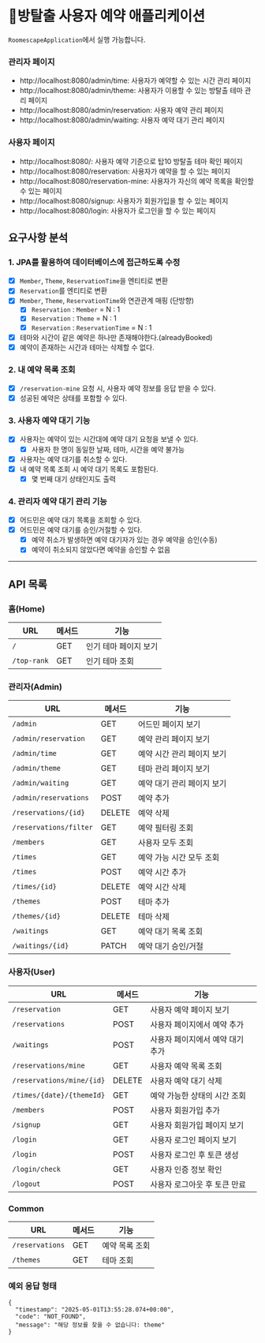 # 🚪방탈출 사용자 예약 애플리케이션

`RoomescapeApplication`에서 실행 가능합니다.

### 관리자 페이지

* http://localhost:8080/admin/time: 사용자가 예약할 수 있는 시간 관리 페이지
* http://localhost:8080/admin/theme: 사용자가 이용할 수 있는 방탈출 테마 관리 페이지
* http://localhost:8080/admin/reservation: 사용자 예약 관리 페이지
* http://localhost:8080/admin/waiting: 사용자 예약 대기 관리 페이지

### 사용자 페이지

* http://localhost:8080/: 사용자 예약 기준으로 탑10 방탈출 테마 확인 페이지
* http://localhost:8080/reservation: 사용자가 예약을 할 수 있는 페이지
* http://localhost:8080/reservation-mine: 사용자가 자신의 예약 목록을 확인할 수 있는 페이지
* http://localhost:8080/signup: 사용자가 회원가입을 할 수 있는 페이지
* http://localhost:8080/login: 사용자가 로그인을 할 수 있는 페이지

## 요구사항 분석

### 1. JPA를 활용하여 데이터베이스에 접근하도록 수정

- [x] `Member`, `Theme`, `ReservationTime`을 엔티티로 변환
- [x] `Reservation`를 엔티티로 변환
- [x] `Member`, `Theme`, `ReservationTime`와 연관관계 매핑 (단방향)
    - [x] `Reservation` : `Member` = N : 1
    - [x] `Reservation` : `Theme` = N : 1
    - [x] `Reservation` : `ReservationTime` = N : 1
- [x] 테마와 시간이 같은 예약은 하나만 존재해야한다.(alreadyBooked)
- [x] 예약이 존재하는 시간과 테마는 삭제할 수 없다.

### 2. 내 예약 목록 조회

- [x] `/reservation-mine` 요청 시, 사용자 예약 정보를 응답 받을 수 있다.
- [x] 성공된 예약은 상태를 포함할 수 있다.

### 3. 사용자 예약 대기 기능

- [x] 사용자는 예약이 있는 시간대에 예약 대기 요청을 보낼 수 있다.
    - [x] 사용자 한 명이 동일한 날짜, 테마, 시간을 예약 불가능
- [x] 사용자는 예약 대기를 취소할 수 있다.
- [x] 내 예약 목록 조회 시 예약 대기 목록도 포함된다.
    - [x] 몇 번째 대기 상태인지도 출력

### 4. 관리자 예약 대기 관리 기능

- [x] 어드민은 예약 대기 목록을 조회할 수 있다.
- [x] 어드민은 예약 대기를 승인/거절할 수 있다.
    - [x] 예약 취소가 발생하면 예약 대기자가 있는 경우 예약을 승인(수동)
    - [x] 예약이 취소되지 않았다면 예약을 승인할 수 없음

---

## API 목록

### 홈(Home)

| URL         | 메서드 | 기능           |
|-------------|-----|--------------|
| `/`         | GET | 인기 테마 페이지 보기 |
| `/top-rank` | GET | 인기 테마 조회     |

### 관리자(Admin)

| URL                    | 메서드    | 기능              |
|------------------------|--------|-----------------|
| `/admin`               | GET    | 어드민 페이지 보기      |
| `/admin/reservation`   | GET    | 예약 관리 페이지 보기    |
| `/admin/time`          | GET    | 예약 시간 관리 페이지 보기 |
| `/admin/theme`         | GET    | 테마 관리 페이지 보기    |
| `/admin/waiting`       | GET    | 예약 대기 관리 페이지 보기 |
| `/admin/reservations`  | POST   | 예약 추가           |
| `/reservations/{id}`   | DELETE | 예약 삭제           |
| `/reservations/filter` | GET    | 예약 필터링 조회       |
| `/members`             | GET    | 사용자 모두 조회       |
| `/times`               | GET    | 예약 가능 시간 모두 조회  |
| `/times`               | POST   | 예약 시간 추가        |
| `/times/{id}`          | DELETE | 예약 시간 삭제        |
| `/themes`              | POST   | 테마 추가           |
| `/themes/{id}`         | DELETE | 테마 삭제           |
| `/waitings`            | GET    | 예약 대기 목록 조회     |
| `/waitings/{id}`       | PATCH  | 예약 대기 승인/거절     |

### 사용자(User)

| URL                       | 메서드    | 기능                 |
|---------------------------|--------|--------------------|
| `/reservation`            | GET    | 사용자 예약 페이지 보기      |
| `/reservations`           | POST   | 사용자 페이지에서 예약 추가    |
| `/waitings`               | POST   | 사용자 페이지에서 예약 대기 추가 |
| `/reservations/mine`      | GET    | 사용자 예약 목록 조회       |
| `/reservations/mine/{id}` | DELETE | 사용자 예약 대기 삭제       |
| `/times/{date}/{themeId}` | GET    | 예약 가능한 상태의 시간 조회   |
| `/members`                | POST   | 사용자 회원가입 추가        |
| `/signup`                 | GET    | 사용자 회원가입 페이지 보기    |
| `/login`                  | GET    | 사용자 로그인 페이지 보기     |
| `/login`                  | POST   | 사용자 로그인 후 토큰 생성    |
| `/login/check`            | GET    | 사용자 인증 정보 확인       |
| `/logout`                 | POST   | 사용자 로그아웃 후 토큰 만료   |

### Common

| URL             | 메서드 | 기능       |
|-----------------|-----|----------|
| `/reservations` | GET | 예약 목록 조회 |
| `/themes`       | GET | 테마 조회    |

### 예외 응답 형태

```
{
  "timestamp": "2025-05-01T13:55:28.074+00:00",
  "code": "NOT_FOUND",
  "message": "해당 정보를 찾을 수 없습니다: theme"
}
```
